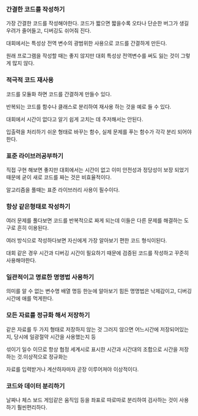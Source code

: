 ### 간결한 코드를 작성하기

가장 간결한 코드를 작성해야한다. 코드가 짧으면 짧을수록 오타나 단순한 버그가 생길 우려가 줄어들고, 디버깅도 쉬어줘 진다.

대회에서는 특성상 전역 변수의 광범위한 사용으로 코드를 간결하게 만든다.

원래 프로그램을 작성할 때는 좋지 않지만 대회 특성상 전역변수를 써도 잃는 것이 그렇게 많지 않다.

### 적극적 코드 재사용

코드를 모듈화 하면 코드를 간결하게 만들수 있다.

반복되는 코드를 함수나 클래스로 분리하여 재사용 하는 것을 예로 들 수 있다.

대회에서 시간이 없다고 알기 쉽게 고치는 데 주저해서는 안된다.

입출력을 처리하기 쉬운 형태로 바꾸는 함수, 실제 문제를 푸는 함수가 각각 분리 되어야 한다.


### 표준 라이브러공부하기

직접 구현 해보면 좋지만 대회에서는 시간이 없고 이미 안전성과 정당성이 보장 되었기 때문에 굳이 새로 코드를 짜는 것은 비효율적이다.

알고리즘을 풀때는 표준 라이브러리 사용이 필수이다.

### 항상 같은형태로 작성하기

여러 문제를 풀다보면 코드를 반복적으로 짜게 되는데 이들은 다른 문제를 해결하는 도구로 흔히 이용된다.

여러 방식으로 작성하다보면 자신에게 가장 알아보기 편한 코드 형식이된다.

대회 같은 경우 시간과 디버깅 시간이 필요하기 때문에 검증된 코드를 작성하고 꾸준히 사용해야한다.

### 일관적이고 명료한 명명법 사용하기

의미를 알 수 없는 변수명 배열 명등 한눈에 알아보기 힘든 명명법은 낙제감이고, 디버깅 시간에 애를 먹게한다.

### 모든 자료를 정규화 해서 저장하기

같은 자료를 두 가지 형태로 저장하지 않는 것 그러지 않으면 어느시간에 저장되어있는지, 당시에 일광절약 시간을 사용했는지 등

섞이기 일수 이므로 항상 협정 세계시로 표시한 시간과 시간대의 조합으로 시간을 저장하는 것.이상적으로 정규화는

자료를 입력받거나 계산하자마자 곧장 이루어져야 이상적이다.

### 코드와 데이터 분리하기

날짜나 체스 보드 게임같은 움직임 등을 좌표로 따로따로 분리하여 검사하는 것이 사용하기 훨씬편리하다.
